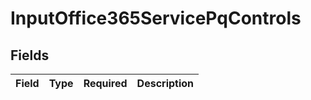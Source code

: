 # InputOffice365ServicePqControls


## Fields

| Field       | Type        | Required    | Description |
| ----------- | ----------- | ----------- | ----------- |